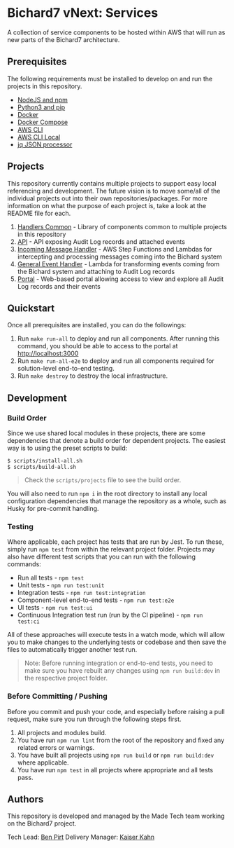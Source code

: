 # Bichard7 vNext: Services

A collection of service components to be hosted within AWS that will run as new parts of the Bichard7 architecture.

## Prerequisites

The following requirements must be installed to develop on and run the projects in this repository.

- [NodeJS and npm](https://nodejs.org/en/download/)
- [Python3 and pip](https://www.python.org/downloads/)
- [Docker](https://docs.docker.com/get-docker/)
- [Docker Compose](https://docs.docker.com/compose/install/)
- [AWS CLI](https://docs.aws.amazon.com/cli/latest/userguide/install-cliv2.html)
- [AWS CLI Local](https://github.com/localstack/awscli-local)
- [jq JSON processor](https://stedolan.github.io/jq/)

## Projects

This repository currently contains multiple projects to support easy local referencing and development. The future vision is to move some/all of the individual projects out into their own repositories/packages. For more information on what the purpose of each project is, take a look at the README file for each.

1. [Handlers Common](shared/) - Library of components common to multiple projects in this repository
2. [API](audit-log-api/) - API exposing Audit Log records and attached events
3. [Incoming Message Handler](incoming-message-handler/) - AWS Step Functions and Lambdas for intercepting and processing messages coming into the Bichard system
4. [General Event Handler](general-event-handler/) - Lambda for transforming events coming from the Bichard system and attaching to Audit Log records
5. [Portal](audit-log-portal/) - Web-based portal allowing access to view and explore all Audit Log records and their events

## Quickstart

Once all prerequisites are installed, you can do the followings:

1. Run `make run-all` to deploy and run all components. After running this command, you should be able to access to the portal at [http://localhost:3000](http://localhost:3000)
2. Run `make run-all-e2e` to deploy and run all components required for solution-level end-to-end testing.
5. Run `make destroy` to destroy the local infrastructure.

## Development

### Build Order

Since we use shared local modules in these projects, there are some dependencies that denote a build order for dependent projects. The easiest way is to using the preset scripts to build:

```shell
$ scripts/install-all.sh
$ scripts/build-all.sh
```

> Check the `scripts/projects` file to see the build order.

You will also need to run `npm i` in the root directory to install any local configuration dependencies that manage the repository as a whole, such as Husky for pre-commit handling.

### Testing

Where applicable, each project has tests that are run by Jest. To run these, simply run `npm test` from within the relevant project folder. Projects may also have different test scripts that you can run with the following commands:

- Run all tests - `npm test`
- Unit tests - `npm run test:unit`
- Integration tests - `npm run test:integration`
- Component-level end-to-end tests - `npm run test:e2e`
- UI tests - `npm run test:ui`
- Continuous Integration test run (run by the CI pipeline) - `npm run test:ci`

All of these approaches will execute tests in a watch mode, which will allow you to make changes to the underlying tests or codebase and then save the files to automatically trigger another test run.

> Note: Before running integration or end-to-end tests, you need to make sure you have rebuilt any changes using `npm run build:dev` in the respective project folder.

### Before Committing / Pushing

Before you commit and push your code, and especially before raising a pull request, make sure you run through the following steps first.

1. All projects and modules build.
2. You have run `npm run lint` from the root of the repository and fixed any related errors or warnings.
3. You have built all projects using `npm run build` or `npm run build:dev` where applicable.
4. You have run `npm test` in all projects where appropriate and all tests pass.

## Authors

This repository is developed and managed by the Made Tech team working on the Bichard7 project.

Tech Lead: [Ben Pirt](mailto:ben@madetech.com)
Delivery Manager: [Kaiser Kahn](mailto:kaiser.kahn@madetech.com)

